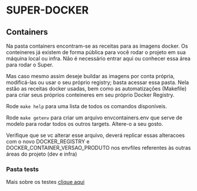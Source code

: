# SUPER-DOCKER

## Containers

Na pasta containers encontram-se as receitas para as imagens docker. Os conteineres já existem de forma pública para você rodar o projeto em sua máquina local ou infra. Não é necessário entrar aqui ou conhecer essa área para rodar o Super.

Mas caso mesmo assim deseje buildar as imagens por conta própria, modificá-las ou usar o seu próprio registry; basta acessar essa pasta. Nela estão as receitas docker usadas, bem como as automatizações (Makefile) para criar seus próprios conteineres em seu próprio Docker Registry.

Rode ``` make help ``` para uma lista de todos os comandos disponíveis.

Rode ``` make getenv ``` para criar um arquivo envcontainers.env que serve de modelo para rodar todos os outros targets. Altere-o a seu gosto.

Verifique que se vc alterar esse arquivo, deverá replicar essas alteracoes com o novo DOCKER_REGISTRY e DOCKER_CONTAINER_VERSAO_PRODUTO nos envfiles referentes às outras áreas do projeto (dev e infra)


### Pasta tests

Mais sobre os testes [clique aqui](../README.md#testes)
